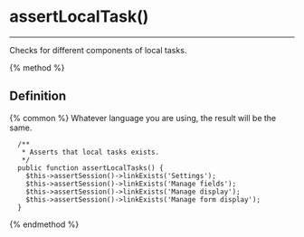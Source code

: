 
# assertLocalTask()
---

Checks for different components of local tasks.

{% method %}
## Definition


{% common %}
Whatever language you are using, the result will be the same.


```php5
  /**
   * Asserts that local tasks exists.
   */
  public function assertLocalTasks() {
    $this->assertSession()->linkExists('Settings');
    $this->assertSession()->linkExists('Manage fields');
    $this->assertSession()->linkExists('Manage display');
    $this->assertSession()->linkExists('Manage form display');
  }
```
{% endmethod %}

